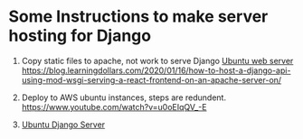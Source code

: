# Some Instructions to make server hosting for Django

1. Copy static files to apache, not work to serve Django
[Ubuntu web server](https://github.com/AhoyKakkoii/AWS-EC2-Django-Deploy/blob/main/Ubuntu-Web-server.md)
https://blog.learningdollars.com/2020/01/16/how-to-host-a-django-api-using-mod-wsgi-serving-a-react-frontend-on-an-apache-server-on/

2. Deploy to AWS ubuntu instances, steps are redundent.
https://www.youtube.com/watch?v=u0oEIqQV_-E

3. [Ubuntu Django Server](https://github.com/AhoyKakkoii/Django-Deploy-Doc/blob/main/Ubuntu-Django-Server.md)
